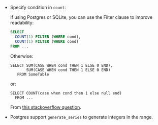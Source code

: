  - Specify condition in `count`:
   
   If using Postgres or SQLite, you can use the Filter clause to improve readability:


   ```sql
   SELECT
     COUNT(1) FILTER (WHERE cond),
     COUNT(1) FILTER (WHERE cond)
   FROM ...
   ```

   Otherwise:

   ```
   SELECT SUM(CASE WHEN cond THEN 1 ELSE 0 END),
          SUM(CASE WHEN cond THEN 1 ELSE 0 END)
      FROM SomeTable
   ```

   or:

   ```
   SELECT COUNT(case when cond then 1 else null end)
     FROM ...
   ```
   
   From [this stackoverflow question](https://stackoverflow.com/questions/1400078/is-it-possible-to-specify-condition-in-count).
 - Postgres support `generate_series` to generate integers in the range.

